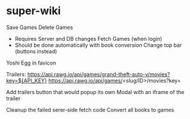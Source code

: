 # super-wiki


Save Games
Delete Games
- Requires Server and DB changes
Fetch Games (when login)
- Should be done automatically with book conversion
Change top bar (buttons instead)

Yoshi Egg in favicon

Trailers:
https://api.rawg.io/api/games/grand-theft-auto-v/movies?key=${API_KEY}
https://api.rawg.io/api/games/<slug/ID>/movies?key=

Add trailers button that would popup its own Modal with an iframe of the trailer

Cleanup the failed serer-side fetch code
Convert all books to games
